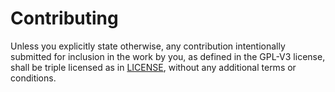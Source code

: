 Contributing
============

Unless you explicitly state otherwise, any contribution intentionally submitted
for inclusion in the work by you, as defined in the GPL-V3 license, shall be triple
licensed as in [LICENSE](LICENSE), without any additional terms or conditions.
